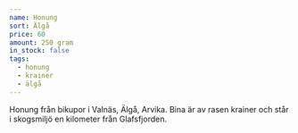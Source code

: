 ```yaml
---
name: Honung
sort: Älgå
price: 60
amount: 250 gram
in_stock: false
tags:
  - honung
  - krainer
  - älgå
---
```


Honung från bikupor i Valnäs, Älgå, Arvika. Bina är av rasen krainer och står i skogsmiljö en kilometer från Glafsfjorden.
